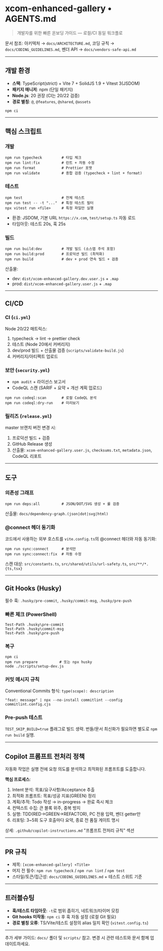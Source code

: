 # xcom-enhanced-gallery • AGENTS.md

> 개발자를 위한 빠른 온보딩 가이드 — 로컬/CI 동일 워크플로

문서 참조: 아키텍처 → `docs/ARCHITECTURE.md`, 코딩 규칙 →
`docs/CODING_GUIDELINES.md`, 벤더 API → `docs/vendors-safe-api.md`

---

## 개발 환경

- **스택**: TypeScript(strict) + Vite 7 + SolidJS 1.9 + Vitest 3(JSDOM)
- **패키지 매니저**: npm (단일 패키지)
- **Node.js**: 20 권장 (CI는 20/22 검증)
- **경로 별칭**: `@`, `@features`, `@shared`, `@assets`

```pwsh
npm ci
```

---

## 핵심 스크립트

### 개발

```pwsh
npm run typecheck         # 타입 체크
npm run lint:fix          # 린트 + 자동 수정
npm run format            # Prettier 포맷
npm run validate          # 종합 검증 (typecheck + lint + format)
```

### 테스트

```pwsh
npm test                  # 전체 테스트
npm run test -- -t "..."  # 특정 테스트 필터
npx vitest run <file>     # 특정 파일만 실행
```

- 환경: JSDOM, 기본 URL `https://x.com`, `test/setup.ts` 자동 로드
- 타임아웃: 테스트 20s, 훅 25s

### 빌드

```pwsh
npm run build:dev         # 개발 빌드 (소스맵 주석 포함)
npm run build:prod        # 프로덕션 빌드 (최적화)
npm run build             # dev + prod 연속 빌드 + 검증
```

산출물:

- dev: `dist/xcom-enhanced-gallery.dev.user.js` + `.map`
- prod: `dist/xcom-enhanced-gallery.user.js` + `.map`

---

## CI/CD

### CI (`ci.yml`)

Node 20/22 매트릭스:

1. typecheck → lint → prettier check
2. 테스트 (Node 20에서 커버리지)
3. dev/prod 빌드 + 산출물 검증 (`scripts/validate-build.js`)
4. 커버리지/아티팩트 업로드

### 보안 (`security.yml`)

- `npm audit` + 라이선스 보고서
- CodeQL 스캔 (SARIF + 요약 + 개선 계획 업로드)

```pwsh
npm run codeql:scan       # 로컬 CodeQL 분석
npm run codeql:dry-run    # 미리보기
```

### 릴리즈 (`release.yml`)

master 브랜치 버전 변경 시:

1. 프로덕션 빌드 + 검증
2. GitHub Release 생성
3. 산출물: `xcom-enhanced-gallery.user.js`, `checksums.txt`, `metadata.json`,
   CodeQL 리포트

---

## 도구

### 의존성 그래프

```pwsh
npm run deps:all          # JSON/DOT/SVG 생성 + 룰 검증
```

산출물: `docs/dependency-graph.(json|dot|svg|html)`

### @connect 헤더 동기화

코드에서 사용하는 외부 호스트를 `vite.config.ts`의 @connect 헤더와 자동 동기화:

```pwsh
npm run sync:connect      # 분석만
npm run sync:connect:fix  # 자동 수정
```

스캔 대상: `src/constants.ts`, `src/shared/utils/url-safety.ts`,
`src/**/*.{ts,tsx}`

---

## Git Hooks (Husky)

필수 훅: `.husky/pre-commit`, `.husky/commit-msg`, `.husky/pre-push`

### 빠른 체크 (PowerShell)

```pwsh
Test-Path .husky\pre-commit
Test-Path .husky\commit-msg
Test-Path .husky\pre-push
```

### 복구

```pwsh
npm ci
npm run prepare          # 또는 npx husky
node ./scripts/setup-dev.js
```

### 커밋 메시지 규칙

Conventional Commits 형식: `type(scope): description`

```pwsh
"feat: message" | npx --no-install commitlint --config commitlint.config.cjs
```

### Pre-push 테스트

`TEST_SKIP_BUILD=true` 플래그로 빌드 생략. 번들/문서 최신화가 필요하면 별도로
`npm run build` 실행.

---

## Copilot 프롬프트 전처리 정책

자동화 작업은 실행 전에 요청 의도를 분석하고 최적화된 프롬프트를 도출합니다.

**핵심 프로세스**:

1. Intent 분석: 목표/요구사항/Acceptance 추출
2. 최적화 프롬프트: 목표/성공 지표(GREEN) 정리
3. 계획/추적: Todo 작성 → in-progress → 완료 즉시 체크
4. 컨텍스트 수집: 큰 블록 위주, 중복 방지
5. 실행: TDD(RED→GREEN→REFACTOR), PC 전용 입력, 벤더 getter만
6. 리포팅: 3~5회 도구 호출마다 요약, 종료 전 품질 게이트 명시

상세: `.github/copilot-instructions.md` "프롬프트 전처리 규칙" 섹션

---

## PR 규칙

- 제목: `[xcom-enhanced-gallery] <Title>`
- 머지 전 필수: `npm run typecheck` / `npm run lint` / `npm test`
- 스타일/토큰/접근성: `docs/CODING_GUIDELINES.md` + 테스트 스위트 기준

---

## 트러블슈팅

- **훅/테스트 타임아웃**: `-t`로 범위 좁히기, 네트워크/타이머 모킹
- **Git hooks 미작동**: `npm ci` 후 훅 자동 설정 (로컬 Git 필요)
- **경로 별칭 오류**: TS/Vite/테스트 설정의 alias 일치 확인 (`vitest.config.ts`)

---

추가 세부 가이드: `docs/` 폴더 및 `scripts/` 참고. 변경 시 관련 테스트와 문서
함께 업데이트하세요.

